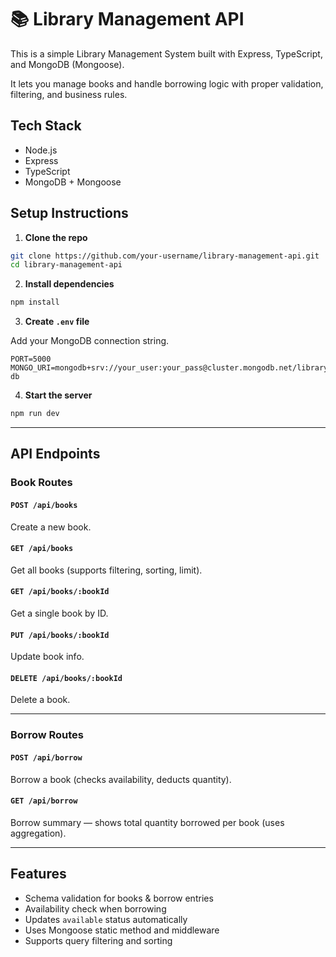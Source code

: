 # 📚 Library Management API

This is a simple Library Management System built with Express, TypeScript, and MongoDB (Mongoose).

It lets you manage books and handle borrowing logic with proper validation, filtering, and business rules.

## Tech Stack

- Node.js
- Express
- TypeScript
- MongoDB + Mongoose

## Setup Instructions

1. **Clone the repo**

```bash
git clone https://github.com/your-username/library-management-api.git
cd library-management-api
````

2. **Install dependencies**

```bash
npm install
```

3. **Create `.env` file**

Add your MongoDB connection string.

```
PORT=5000
MONGO_URI=mongodb+srv://your_user:your_pass@cluster.mongodb.net/library-db
```

4. **Start the server**

```bash
npm run dev
```

---

## API Endpoints

### Book Routes

#### `POST /api/books`

Create a new book.

#### `GET /api/books`

Get all books (supports filtering, sorting, limit).

#### `GET /api/books/:bookId`

Get a single book by ID.

#### `PUT /api/books/:bookId`

Update book info.

#### `DELETE /api/books/:bookId`

Delete a book.

---

### Borrow Routes

#### `POST /api/borrow`

Borrow a book (checks availability, deducts quantity).

#### `GET /api/borrow`

Borrow summary — shows total quantity borrowed per book (uses aggregation).

---

## Features

* Schema validation for books & borrow entries
* Availability check when borrowing
* Updates `available` status automatically
* Uses Mongoose static method and middleware
* Supports query filtering and sorting
